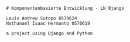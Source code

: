	# Komponentenbasierte Entwicklung - LN Django
    
    Louis Andrew Sutopo 0570624
    Nathanael Isaac Hermanto 0570619

    a project using Django and Python

